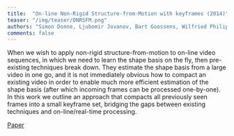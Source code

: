 ```yaml
---
title:  "On-line Non-Rigid Structure-from-Motion with keyframes (2014)"
teaser: "/img/teaser/ONRSFM.png"
authors: "Simon Donne, Ljubomir Jovanov, Bart Goossens, Wilfried Philips, Aleksandra Pizurica"
comments: false
---
```


When we wish to apply non-rigid structure-from-motion to on-line video sequences, in which we need to learn the shape basis on the fly, then pre-existing techniques break down. They estimate the shape basis from a large video in one go, and it is not immediately obvious how to compact an existing video in order to enable much more efficient estimation of the shape basis (after which incoming frames can be processed one-by-one).
In this work we outline an approach that compacts all previously seen frames into a small keyframe set, bridging the gaps between existing techniques and on-line/real-time processing.

[Paper](/papers/onrsfm.pdf)
